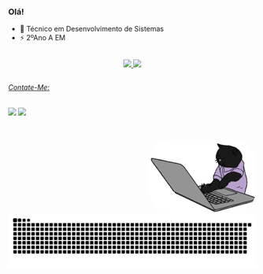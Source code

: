 ### Olá!


- 🔭 Técnico em Desenvolvimento de Sistemas
- ⚡ 2ºAno A EM

##

<div align="center">
  <a href="https://github.com/rennaneloi">
  <img height="170em" src="https://github-readme-stats.vercel.app/api?username=rennaneloi&show_icons=true&theme=github_dark&include_all_commits=true&count_private=true"/>
  <img height="120em" src="https://github-readme-stats.vercel.app/api/top-langs/?username=rennaneloi&layout=compact&langs_count=7&theme=github_dark"/>
</div>

##  
  
</div>
    <h6> Contate-Me: </h6>
  <div>    
  <a href="https://instagram.com/rennaneloii" target="_blank"><img src="https://img.shields.io/badge/-Instagram-%23E4405F?style=for-the-badge&logo=instagram&logoColor=white" target="_blank"></a> 
  <a href = "mailto:rennaneloi@gmail.com"><img src="https://img.shields.io/badge/-Gmail-%23333?style=for-the-badge&logo=gmail&logoColor=white" target="_blank"></a> 
    
 ##
    
  <div style="display: inline_block"><br>
     <img align="right" alt="coding-cat" src="https://raw.githubusercontent.com/HolyZheng/holyZheng-blog/master/images/coding.gif" height="150" style="border-radius:50px;"
    
  ![Snake animation](https://github.com/rennaneloi/rennaneloi/blob/output/github-contribution-grid-snake.svg)
    
</div>

